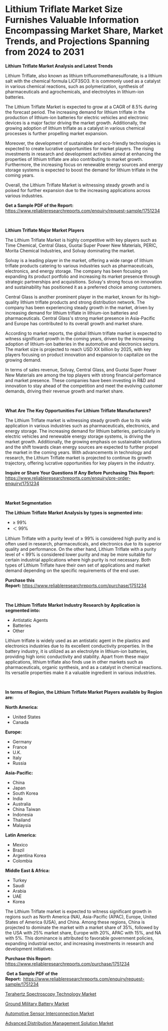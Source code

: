 <p><h1>Lithium Triflate Market Size Furnishes Valuable Information Encompassing Market Share, Market Trends, and Projections Spanning from 2024 to 2031</h1></p><p><strong>Lithium Triflate Market Analysis and Latest Trends</strong></p>
<p><p>Lithium Triflate, also known as lithium trifluoromethanesulfonate, is a lithium salt with the chemical formula LiCF3SO3. It is commonly used as a catalyst in various chemical reactions, such as polymerization, synthesis of pharmaceuticals and agrochemicals, and electrolytes in lithium-ion batteries.</p><p>The Lithium Triflate Market is expected to grow at a CAGR of 8.5% during the forecast period. The increasing demand for lithium triflate in the production of lithium-ion batteries for electric vehicles and electronic devices is a major factor driving the market growth. Additionally, the growing adoption of lithium triflate as a catalyst in various chemical processes is further propelling market expansion.</p><p>Moreover, the development of sustainable and eco-friendly technologies is expected to create lucrative opportunities for market players. The rising investments in research and development activities aimed at enhancing the properties of lithium triflate are also contributing to market growth. Furthermore, the increasing focus on renewable energy sources and energy storage systems is expected to boost the demand for lithium triflate in the coming years.</p><p>Overall, the Lithium Triflate Market is witnessing steady growth and is poised for further expansion due to the increasing applications across various industries.</p></p>
<p><strong>Get a Sample PDF of the Report:&nbsp;</strong> <a href="https://www.reliableresearchreports.com/enquiry/request-sample/1751234">https://www.reliableresearchreports.com/enquiry/request-sample/1751234</a></p>
<p>&nbsp;</p>
<p><strong>Lithium Triflate Major Market Players</strong></p>
<p><p>The Lithium Triflate Market is highly competitive with key players such as Time Chemical, Central Glass, Guotai Super Power New Materials, PERIC, Morita Chemical Industries, and Solvay dominating the market. </p><p>Solvay is a leading player in the market, offering a wide range of lithium triflate products catering to various industries such as pharmaceuticals, electronics, and energy storage. The company has been focusing on expanding its product portfolio and increasing its market presence through strategic partnerships and acquisitions. Solvay's strong focus on innovation and sustainability has positioned it as a preferred choice among customers.</p><p>Central Glass is another prominent player in the market, known for its high-quality lithium triflate products and strong distribution network. The company has been experiencing steady growth in the market, driven by increasing demand for lithium triflate in lithium-ion batteries and pharmaceuticals. Central Glass's strong market presence in Asia-Pacific and Europe has contributed to its overall growth and market share.</p><p>According to market reports, the global lithium triflate market is expected to witness significant growth in the coming years, driven by the increasing adoption of lithium-ion batteries in the automotive and electronics sectors. The market size is projected to reach USD XX billion by 2025, with key players focusing on product innovation and expansion to capitalize on the growing demand.</p><p>In terms of sales revenue, Solvay, Central Glass, and Guotai Super Power New Materials are among the top players with strong financial performance and market presence. These companies have been investing in R&D and innovation to stay ahead of the competition and meet the evolving customer demands, driving their revenue growth and market share.</p></p>
<p>&nbsp;</p>
<p><strong>What Are The Key Opportunities For Lithium Triflate Manufacturers?</strong></p>
<p><p>The Lithium Triflate market is witnessing steady growth due to its wide application in various industries such as pharmaceuticals, electronics, and energy storage. The increasing demand for lithium batteries, particularly in electric vehicles and renewable energy storage systems, is driving the market growth. Additionally, the growing emphasis on sustainable solutions and the shift towards clean energy sources are expected to further propel the market in the coming years. With advancements in technology and research, the Lithium Triflate market is projected to continue its growth trajectory, offering lucrative opportunities for key players in the industry.</p></p>
<p><strong>Inquire or Share Your Questions If Any Before Purchasing This Report:</strong> <a href="https://www.reliableresearchreports.com/enquiry/pre-order-enquiry/1751234">https://www.reliableresearchreports.com/enquiry/pre-order-enquiry/1751234</a></p>
<p>&nbsp;</p>
<p><strong>Market Segmentation</strong></p>
<p><strong>The Lithium Triflate Market Analysis by types is segmented into:</strong></p>
<p><ul><li>≥ 99%</li><li>＜ 99%</li></ul></p>
<p><p>Lithium Triflate with a purity level of ≥ 99% is considered high purity and is often used in research, pharmaceuticals, and electronics due to its superior quality and performance. On the other hand, Lithium Triflate with a purity level of < 99% is considered lower purity and may be more suitable for certain industrial applications where high purity is not necessary. Both types of Lithium Triflate have their own set of applications and market demand depending on the specific requirements of the end user.</p></p>
<p><strong>Purchase this Report:&nbsp;</strong><a href="https://www.reliableresearchreports.com/purchase/1751234">https://www.reliableresearchreports.com/purchase/1751234</a></p>
<p>&nbsp;</p>
<p><strong>The Lithium Triflate Market Industry Research by Application is segmented into:</strong></p>
<p><ul><li>Antistatic Agents</li><li>Batteries</li><li>Other</li></ul></p>
<p><p>Lithium triflate is widely used as an antistatic agent in the plastics and electronics industries due to its excellent conductivity properties. In the battery industry, it is utilized as an electrolyte in lithium-ion batteries, providing high ionic conductivity and stability. Apart from these major applications, lithium triflate also finds use in other markets such as pharmaceuticals, organic synthesis, and as a catalyst in chemical reactions. Its versatile properties make it a valuable ingredient in various industries.</p></p>
<p>&nbsp;</p>
<p><strong>In terms of Region, the Lithium Triflate Market Players available by Region are:</strong></p>
<p>
    <p> <strong> North America: </strong>
        <ul>
            <li>United States</li>
            <li>Canada</li>
        </ul>
        </p> 
    <p> <strong> Europe: </strong>
        <ul>
            <li>Germany</li>
            <li>France</li>
            <li>U.K.</li>
            <li>Italy</li>
            <li>Russia</li>
        </ul>
        </p> 
    <p> <strong> Asia-Pacific: </strong>
        <ul>
            <li>China</li>
            <li>Japan</li>
            <li>South Korea</li>
            <li>India</li>
            <li>Australia</li>
            <li>China Taiwan</li>
            <li>Indonesia</li>
            <li>Thailand</li>
            <li>Malaysia</li>
        </ul>
        </p> 
    <p> <strong> Latin America: </strong>
        <ul>
            <li>Mexico</li>
            <li>Brazil</li>
            <li>Argentina Korea</li>
            <li>Colombia</li>
        </ul>
        </p> 
    <p> <strong> Middle East & Africa: </strong>
        <ul>
            <li>Turkey</li>
            <li>Saudi</li>
            <li>Arabia</li>
            <li>UAE</li>
            <li>Korea</li>
        </ul>
    </p>
    </p>
<p><p>The Lithium Triflate market is expected to witness significant growth in regions such as North America (NA), Asia-Pacific (APAC), Europe, United States of America (USA), and China. Among these regions, China is projected to dominate the market with a market share of 35%, followed by the USA with 25% market share, Europe with 20%, APAC with 15%, and NA with 5%. This dominance is attributed to favorable government policies, expanding industrial sector, and increasing investments in research and development initiatives.</p></p>
<p><strong>Purchase this Report: </strong><a href="https://www.reliableresearchreports.com/purchase/1751234">https://www.reliableresearchreports.com/purchase/1751234</a></p>
<p>&nbsp;<strong>Get a Sample PDF of the Report:&nbsp;&nbsp;</strong><a href="https://www.reliableresearchreports.com/enquiry/request-sample/1751234">https://www.reliableresearchreports.com/enquiry/request-sample/1751234</a></p>
<p><strong></strong></p>
<p><p><a href="https://view.publitas.com/reportprime-1/terahertz-spectroscopy-technology-market-size-growing-and-forecasted-for-period-from-2023-2030-and-provides-complete-market-analysis-of-this-market/">Terahertz Spectroscopy Technology Market</a></p><p><a href="https://view.publitas.com/reportprime-1/ground-military-battery-market-share-market-new-trends-analysis-report-by-type-by-application-by-end-use-by-region-and-segment-forecasts-2023-2030/">Ground Military Battery Market</a></p><p><a href="https://butternut-bug-553.notion.site/Automotive-Sensor-Interconnection-Market-Research-Report-Provides-Critical-Insights-that-can-help-Sh-816e15c3f9b54e689038a5d8f9ffe972">Automotive Sensor Interconnection Market</a></p><p><a href="https://view.publitas.com/reportprime-1/advanced-distribution-management-solution-market-size-reflecting-a-forecast-till-2030-market-by-type-by-application-and-by-geography/">Advanced Distribution Management Solution Market</a></p></p>